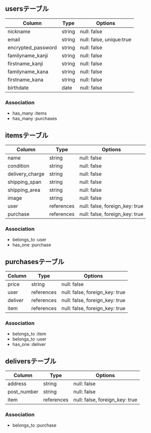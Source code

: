 ## usersテーブル

| Column | Type          | Options                        |
| ------ | ----------    | ------------------------------ |
| nickname               | string | null: false |
| email                  | string | null: false, unique:true |
| encrypted_password     | string | null: false |
| familyname_kanji       | string | null: false |
| firstname_kanji        | string | null: false |
| familyname_kana        | string | null: false |
| firstname_kana         | string | null: false |
| birthdate              | date | null: false |


### Association
- has_many :items
- has_many :purchases


## itemsテーブル

| Column | Type       | Options                        |
| ------ | ---------- | ------------------------------ |
| name                  | string | null: false |
| condition             | string | null: false |
| delivery_charge       | string | null: false |
| shipping_span         | string | null: false |
| shipping_area          | string | null: false |
| image                 | string | null: false |
| user   | references | null: false, foreign_key: true |
| purchase  | references | null: false, foreign_key: true |

### Association
- belongs_to :user
- has_one :purchase

## purchasesテーブル

| Column | Type       | Options                        |
| ------ | ---------- | ------------------------------ |
| price               | string | null: false |
| user   | references | null: false, foreign_key: true |
| deliver  | references | null: false, foreign_key: true |
| item  | references | null: false, foreign_key: true |

### Association
- belongs_to :item
- belongs_to :user
- has_one :deliver

## deliversテーブル

| Column | Type       | Options                        |
| ------ | ---------- | ------------------------------ |
| address               | string | null: false |
| post_number            | string | null: false |
| item  | references | null: false, foreign_key: true |

### Association
- belongs_to :purchase
